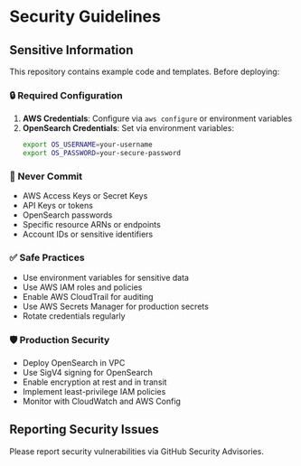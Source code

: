 # Security Guidelines

## Sensitive Information

This repository contains example code and templates. Before deploying:

### 🔒 Required Configuration

1. **AWS Credentials**: Configure via `aws configure` or environment variables
2. **OpenSearch Credentials**: Set via environment variables:
   ```bash
   export OS_USERNAME=your-username
   export OS_PASSWORD=your-secure-password
   ```

### 🚫 Never Commit

- AWS Access Keys or Secret Keys
- API Keys or tokens
- OpenSearch passwords
- Specific resource ARNs or endpoints
- Account IDs or sensitive identifiers

### ✅ Safe Practices

- Use environment variables for sensitive data
- Use AWS IAM roles and policies
- Enable AWS CloudTrail for auditing
- Use AWS Secrets Manager for production secrets
- Rotate credentials regularly

### 🛡️ Production Security

- Deploy OpenSearch in VPC
- Use SigV4 signing for OpenSearch
- Enable encryption at rest and in transit
- Implement least-privilege IAM policies
- Monitor with CloudWatch and AWS Config

## Reporting Security Issues

Please report security vulnerabilities via GitHub Security Advisories.